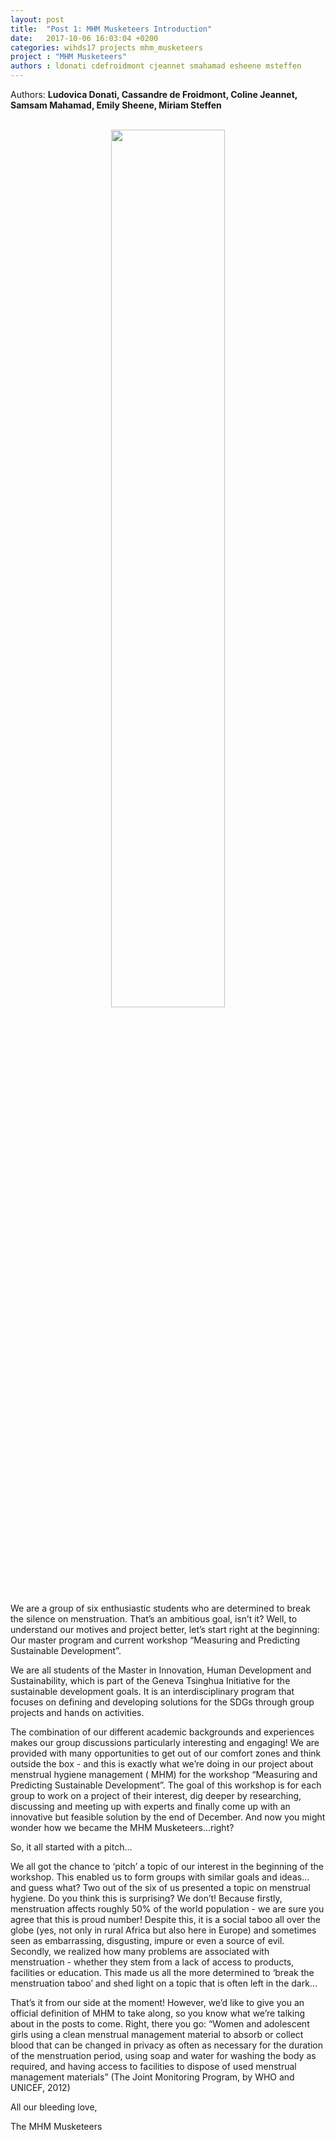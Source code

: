 ```yaml
---
layout: post
title:  "Post 1: MHM Musketeers Introduction"
date:   2017-10-06 16:03:04 +0200
categories: wihds17 projects mhm_musketeers
project : "MHM Musketeers"
authors : ldonati cdefroidmont cjeannet smahamad esheene msteffen
---
```

Authors: **Ludovica Donati, Cassandre de Froidmont, Coline Jeannet, Samsam Mahamad, Emily Sheene, Miriam Steffen**

<br>
<center><img src="/images/Group Picture MHM.jpg" alt=""  width="60%"></center>
<br>
We are a group of six enthusiastic students who are determined to break the silence on menstruation. That’s an ambitious goal, isn’t it? Well, to understand our motives and project better, let’s start right at the beginning: Our master program and current workshop “Measuring and Predicting Sustainable Development”.

We are all students of the Master in Innovation, Human Development and Sustainability, which is part of the Geneva Tsinghua Initiative for the sustainable development goals. It is an interdisciplinary program that focuses on defining and developing solutions for the SDGs through group projects and hands on activities.

The combination of our different academic backgrounds and experiences makes our group discussions particularly interesting and engaging! We are provided with many opportunities to get out of our comfort zones and think outside the box - and this is exactly what we’re doing in our project about menstrual hygiene management ( MHM) for the workshop “Measuring and Predicting Sustainable Development”. The goal of this workshop is for each group to work on a project of their interest, dig deeper by researching, discussing and meeting up with experts and finally come up with an innovative but feasible solution by the end of December. And now you might wonder how we became the MHM Musketeers...right?

So, it all started with a pitch…

We all got the chance to ‘pitch’ a topic of our interest in the beginning of the workshop. This enabled us to form groups with similar goals and ideas... and guess what? Two out of the six of us presented a topic on menstrual hygiene. Do you think this is surprising? We don’t! Because firstly, menstruation affects roughly 50% of the world population - we are sure you agree that this is proud number! Despite this, it is a social taboo all over the globe (yes, not only in rural Africa but also here in Europe) and sometimes seen as embarrassing, disgusting, impure or even a source of evil. Secondly, we realized how many problems are associated with menstruation - whether they stem  from a lack of access to products, facilities or education. This made us all the more determined to ‘break the menstruation taboo’ and shed light on a topic that is often left in the dark...

That’s it from our side at the moment! However, we’d like to give you an official definition of MHM to take along, so you know what we’re talking about in the posts to come. Right, there you go: “Women and adolescent girls using a clean menstrual management material to absorb or collect blood that can be changed in privacy as often as necessary for the duration of the menstruation period, using soap and water for washing the body as required, and having access to facilities to dispose of used menstrual management materials” (The Joint Monitoring Program, by WHO and UNICEF, 2012)

All our bleeding love,

The MHM Musketeers
